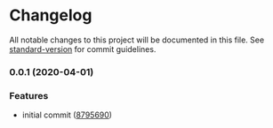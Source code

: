 # Changelog

All notable changes to this project will be documented in this file. See [standard-version](https://github.com/conventional-changelog/standard-version) for commit guidelines.

### 0.0.1 (2020-04-01)

### Features

- initial commit ([8795690](https://github.com/therealparmesh/fauxios/commit/8795690e1b74fa6c6f90614a35a5a30e0970e50b))
